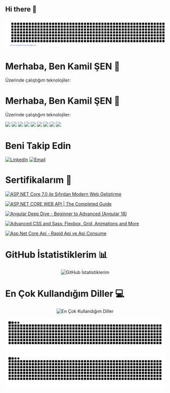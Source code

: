 ## Hi there 👋

<!--
**kamillsen/kamillsen** is a ✨ _special_ ✨ repository because its `README.md` (this file) appears on your GitHub profile.

Here are some ideas to get you started:

- 🔭 I’m currently working on ...
- 🌱 I’m currently learning ...
- 👯 I’m looking to collaborate on ...
- 🤔 I’m looking for help with ...
- 💬 Ask me about ...
- 📫 How to reach me: ...
- 😄 Pronouns: ...
- ⚡ Fun fact: ...
-->

![gitartwork](gitartwork.svg)

# Merhaba, Ben Kamil ŞEN 👋
Üzerinde çalıştığım teknolojiler:

# Merhaba, Ben Kamil ŞEN 👋
Üzerinde çalıştığım teknolojiler:

<p align="left">
  <img src="https://img.shields.io/badge/Python-3776AB?style=for-the-badge&logo=python&logoColor=white"/>
  <img src="https://img.shields.io/badge/.NET%20Core-512BD4?style=for-the-badge&logo=dotnet&logoColor=white"/>
  <img src="https://img.shields.io/badge/JavaScript-F7DF1E?style=for-the-badge&logo=javascript&logoColor=black"/>
  <img src="https://img.shields.io/badge/Angular-DD0031?style=for-the-badge&logo=angular&logoColor=white"/>
  <img src="https://img.shields.io/badge/C-00599C?style=for-the-badge&logo=c&logoColor=white"/>
  <img src="https://img.shields.io/badge/HTML5-E34F26?style=for-the-badge&logo=html5&logoColor=white"/>
  <img src="https://img.shields.io/badge/CSS3-1572B6?style=for-the-badge&logo=css3&logoColor=white"/>
  <img src="https://img.shields.io/badge/C%23-239120?style=for-the-badge&logo=c-sharp&logoColor=white"/>
  <img src="https://img.shields.io/badge/GitHub-181717?style=for-the-badge&logo=github&logoColor=white"/>
</p>

# Beni Takip Edin
<p align="left">
  <a href="https://linkedin.com/in/kamil-şen-60a576219/" target="blank"><img src="https://img.shields.io/badge/LinkedIn-0A66C2?style=for-the-badge&logo=linkedin&logoColor=white" alt="LinkedIn"/></a>
  <a href="senkamil1864@gmail.com"><img src="https://img.shields.io/badge/Email-D14836?style=for-the-badge&logo=gmail&logoColor=white" alt="Email"/></a>
</p>

# Sertifikalarım 📜

<p align="left">
  <a href="http://ude.my/UC-104e2f0c-c365-4201-a392-475d70785fcf">
    <img src="https://img.shields.io/badge/Udemy%20-%20ASP.NET%20Core%207.0%20ile%20Sıfırdan%20Modern%20Web%20Geliştirme-0056D2?style=for-the-badge&logo=udemy&logoColor=white" alt="ASP.NET Core 7.0 ile Sıfırdan Modern Web Geliştirme"/>
  </a>
</p>
<p align="left">
  <a href="http://ude.my/UC-380ac408-5b8d-4dd9-9ce8-6ca936db6e5e">
    <img src="https://img.shields.io/badge/Udemy%20-%20ASP.NET%20CORE%20WEB%20API%20%7C%20The%20Completed%20Guide-007396?style=for-the-badge&logo=udemy&logoColor=white" alt="ASP.NET CORE WEB API | The Completed Guide"/>
  </a>
</p>
<p align="left">
  <a href="http://ude.my/UC-3a1bafdf-7913-415d-a6ff-e7810be1438c">
    <img src="https://img.shields.io/badge/Udemy%20-%20Angular%20Deep%20Dive%20-%20Beginner%20to%20Advanced%20Angular%2018-DD0031?style=for-the-badge&logo=udemy&logoColor=white" alt="Angular Deep Dive - Beginner to Advanced (Angular 18)"/>
  </a>
</p>
<p align="left">
  <a href="http://ude.my/UC-d278a12e-7b9e-4d00-9a67-b9651964b807">
    <img src="https://img.shields.io/badge/Udemy%20-%20Advanced%20CSS%20and%20Sass%3A%20Flexbox%2C%20Grid%2C%20Animations%20and%20More-E34F26?style=for-the-badge&logo=udemy&logoColor=white" alt="Advanced CSS and Sass: Flexbox, Grid, Animations and More"/>
  </a>
</p>
<p align="left">
  <a href="http://ude.my/UC-b222ec93-bb8a-4bc4-ab4e-5f277461e5bb">
    <img src="https://img.shields.io/badge/Udemy%20-%20Asp.Net%20Core%20Api%20-%20Rapid%20Api%20ve%20Api%20Consume-512BD4?style=for-the-badge&logo=udemy&logoColor=white" alt="Asp.Net Core Api - Rapid Api ve Api Consume"/>
  </a>
</p>





# GitHub İstatistiklerim 📊
<p align="center">
  <img src="https://github-readme-stats.vercel.app/api?username=kamillsen&show_icons=true&theme=radical" alt="GitHub İstatistiklerim"/>
</p>

# En Çok Kullandığım Diller 💻
<p align="center">
  <img src="https://github-readme-stats.vercel.app/api/top-langs/?username=kamillsen&layout=compact&theme=radical" alt="En Çok Kullandığım Diller"/>
</p>





![GitHub Snake Light](./dist/github-snake.svg#gh-light-mode-only)
![GitHub Snake Dark](./dist/github-snake-dark.svg#gh-dark-mode-only)


